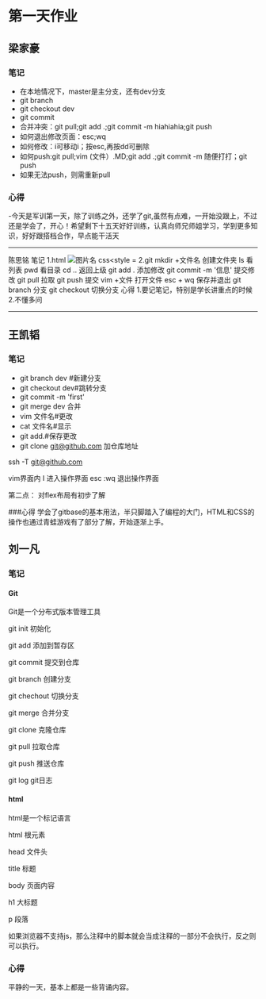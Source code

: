 # 第一天作业

## 梁家豪

### 笔记
- 在本地情况下，master是主分支，还有dev分支
- git branch
- git checkout dev
- git commit
- 合并冲突：git pull;git add .;git commit -m hiahiahia;git push
- 如何退出修改页面：esc;wq
- 如何修改：i可移动i；按esc,再按dd可删除
- 如何push:git pull;vim (文件）.MD;git add .;git commit -m 随便打打；git push
- 如果无法push，则需重新pull

### 心得
-今天是军训第一天，除了训练之外，还学了git,虽然有点难，一开始没跟上，不过还是学会了，开心！希望剩下十五天好好训练，认真向师兄师姐学习，学到更多知识，好好跟搭档合作，早点能干活天

----------------
陈思铭
笔记
	1.html
		<!DOCTYPE html>  <html></html> <body></body><img scr="图片目录"  alt="图片名" width="宽度" height="高度">
		css<style =
	2.git
		mkdir +文件名 创建文件夹
		ls            看列表
		pwd        看目录
		cd ..		返回上级
		git add .  添加修改
		git commit -m '信息'   提交修改
		git pull 拉取 
		git push 提交
		vim +文件  打开文件
		esc + wq 保存并退出
		git branch 分支 
		git checkout 切换分支 
心得 
	1.要记笔记，特别是学长讲重点的时候	2.不懂多问


----------------------
## 王凯韬

### 笔记
- git branch dev #新建分支
- git checkout dev#跳转分支
- git commit -m 'first'
- git merge dev 合并
- vim 文件名#更改
- cat 文件名#显示
- git add.#保存更改
- git clone git@github.com 加仓库地址

ssh -T git@github.com

vim界面内
I 进入操作界面
esc :wq 退出操作界面

第二点：
对flex布局有初步了解

###心得
学会了gitbase的基本用法，半只脚踏入了编程的大门，HTML和CSS的操作也通过青蛙游戏有了部分了解，开始逐渐上手。


## 刘一凡

### 笔记

#### Git
Git是一个分布式版本管理工具

git init 初始化

git add 添加到暂存区

git commit 提交到仓库

git branch 创建分支

git chechout 切换分支

git merge 合并分支

git clone 克隆仓库

git pull 拉取仓库

git push 推送仓库

git log git日志

#### html
html是一个标记语言

html 根元素

head 文件头

title 标题

body 页面内容

h1 大标题

p 段落

如果浏览器不支持js，那么注释中的脚本就会当成注释的一部分不会执行，反之则可以执行。

### 心得
平静的一天，基本上都是一些背诵内容。
